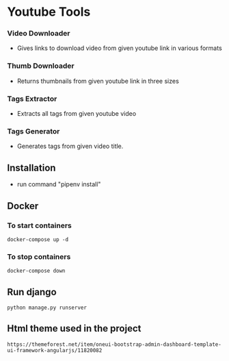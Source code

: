 # Youtube Tools

### Video Downloader
- Gives links to download video from given youtube link in various formats

### Thumb Downloader
- Returns thumbnails from given youtube link in three sizes

### Tags Extractor
- Extracts all tags from given youtube video

### Tags Generator
- Generates tags from given video title.

## Installation
- run command "pipenv install"

## Docker
### To start containers
```
docker-compose up -d
```
### To stop containers
```
docker-compose down
```

## Run django
```shell
python manage.py runserver
```

## Html theme used in the project
```
https://themeforest.net/item/oneui-bootstrap-admin-dashboard-template-ui-framework-angularjs/11820082 
```
